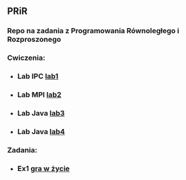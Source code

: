 ## PRiR
### Repo na zadania z Programowania Równoległego i Rozproszonego

### Cwiczenia: 
- ### Lab IPC [lab1](lab/IPC/01-description)
- ### Lab MPI [lab2](#)
- ### Lab Java [lab3](#)
- ### Lab Java [lab4](#)

### Zadania:
- ### Ex1 [gra w życie](exc/ex1/01-description)